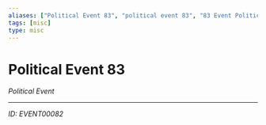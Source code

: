 ```yaml
---
aliases: ["Political Event 83", "political event 83", "83 Event Political"]
tags: [misc]
type: misc
---
```


# Political Event 83

*Political Event*

---
*ID: EVENT00082*